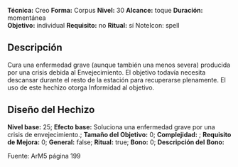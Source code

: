 
**Técnica:** Creo
**Forma:** Corpus
**Nivel:** 30
**Alcance:** toque 
**Duración:** momentánea  
**Objetivo:** individual
**Requisito:** no
**Ritual:** sí
NoteIcon: spell




## Descripción 
<p>Cura una enfermedad grave (aunque también una menos severa) producida por una crisis debida al Envejecimiento. El objetivo todavía necesita descansar durante el resto de la estación para recuperarse plenamente. El uso de este hechizo otorga Informidad al objetivo.</p>

## Diseño del Hechizo 

**Nivel base:** 25; **Efecto base:** Soluciona una enfermedad grave por una crisis de envejecimiento.;  **Tamaño del **Objetivo:**** 0; **Complejidad:** ; **Requisito de Mejora:** 0; **General:** false; **Ritual:** true; **Bono:** 0; **Descripción del** **Bono:** 

Fuente: ArM5 página 199